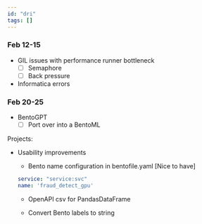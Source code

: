 ```yaml
---
id: "dri"
tags: []
---
```


### Feb 12-15

- GIL issues with performance runner bottleneck
  - [ ] Semaphore
  - [ ] Back pressure

- Informatica errors

### Feb 20-25

- BentoGPT
  - [ ] Port over into a BentoML

Projects:

- Usability improvements

  - Bento name configuration in bentofile.yaml [Nice to have]

  ```yaml
  service: "service:svc"
  name: 'fraud_detect_gpu'
  ```

  - OpenAPI csv for PandasDataFrame

  - Convert Bento labels to string
